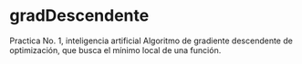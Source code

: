 gradDescendente
===============

Practica No. 1, inteligencia artificial
Algoritmo de gradiente descendente de optimización, que busca el mínimo local de una función.
